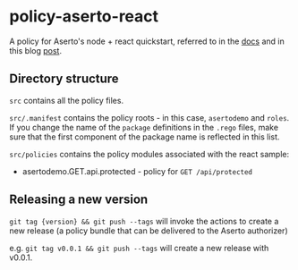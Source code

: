 # policy-aserto-react

A policy for Aserto's node + react quickstart, referred to in the [docs](https://docs.aserto.com/docs/quickstarts/react/overview) and in this blog [post](https://www.aserto.com/blog).

## Directory structure

`src` contains all the policy files.

`src/.manifest` contains the policy roots - in this case, `asertodemo` and `roles`. If you change the name of the `package` definitions in the `.rego` files, make sure that the first component of the package name is reflected in this list.

`src/policies` contains the policy modules associated with the react sample:

* asertodemo.GET.api.protected - policy for `GET /api/protected`

## Releasing a new version

`git tag {version} && git push --tags` will invoke the actions to create a new release (a policy bundle that can be delivered to the Aserto authorizer)

e.g. `git tag v0.0.1 && git push --tags` will create a new release with v0.0.1.

